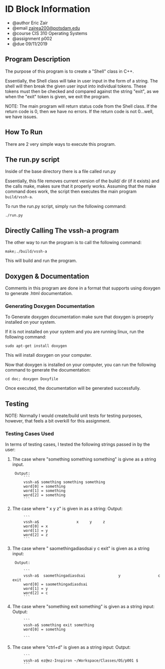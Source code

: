 # ID Block Information

* @author Eric Zair
* @email zairea200@potsdam.edu
* @course CIS 310 Operating Systems
* @assignment p002
* @due 09/11/2019

## Program Description

The purpose of this program is to create a "Shell" class in C++.

Essentially, the Shell class will take in user input in the form of a string. The shell will then break the given user input into individual tokens. These tokens must then be checked and compared against the string "exit", as we when the "exit" token is given, we exit the program.

NOTE: The main program will return status code from the Shell class. If the return code is 0, then we have no errors. If the return code is not 0...well, we have issues.

## How To Run

There are 2 very simple ways to execute this program.

## The run.py script

Inside of the base directory there is a file called run.py

Essentially, this file removes current version of the build/ dir (if it exists) and the calls make, makes sure that it properly works. Assuming that the make command does work, the script then executes the main program `build/vssh-a`.

To run the run.py script, simply run the following command:

`./run.py`

## Directly Calling The vssh-a program

The other way to run the program is to call the following command:

`make;./build/vssh-a`

This will build and run the program.

## Doxygen & Documentation

Comments in this program are done in a format that supports using doxygen to generate .html documentation.

### Generating Doxygen Documentation

To Generate doxygen documentation make sure that doxygen is proeprly installed on your system.

If it is not installed on your system and you are running linux, run the following command:

`sudo apt-get install doxygen`

This will install doxygen on your computer.

Now that doxygen is installed on your computer, you can run the following command to generate the documentation:

`cd doc; doxygen Doxyfile`

Once executed, the documentation will be generated successfully.

## Testing

NOTE: Normally I would create/build unit tests for testing purposes, however, that feels a bit overkill for this assignment.

### Testing Cases Used

In terms of testing cases, I tested the following strings passed in by the user:

1. The case where "something something something" is givne as a string input.

        Output:
            ```
            vssh-a$ something something something
            word[0] = something
            word[1] = something
            word[2] = something
            ```

2. The case where "                x     y     z" is given in as a string:
        Output:

            ```
            vssh-a$                 x     y     z
            word[0] = x
            word[1] = y
            word[2] = z
            ```

3. The case where " saomethingadiasdsai               y                 c         exit" is given as a string input:

        Output:

            ```
            vssh-a$  saomethingadiasdsai               y                 c         exit
            word[0] = saomethingadiasdsai
            word[1] = y
            word[2] = c
            ```

4. The case where "something exit something" is given as a string input:
        Output:

            ```
            vssh-a$ something exit something
            word[0] = something

            ```

5. The case where "ctrl+d" is given as a string input:
        Output:

            ```
            vssh-a$ ez@ez-Inspiron ~/Workspace/Classes/OS/p001 $
            ```
